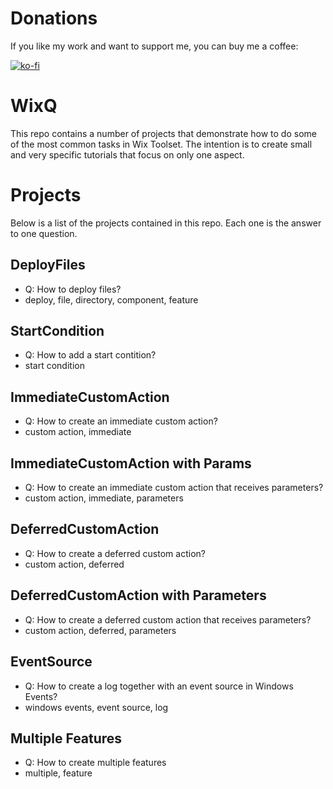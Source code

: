 # Donations

If you like my work and want to support me, you can buy me a coffee:

[![ko-fi](https://www.ko-fi.com/img/githubbutton_sm.svg)](https://ko-fi.com/Y8Y62EZ8H)

# WixQ
This repo contains a number of projects that demonstrate how to do some of the most common tasks in Wix Toolset.
The intention is to create small and very specific tutorials that focus on only one aspect.

# Projects
Below is a list of the projects contained in this repo. Each one is the answer to one question.

## DeployFiles
- Q: How to deploy files?
- deploy, file, directory, component, feature

## StartCondition
- Q: How to add a start contition?
- start condition

## ImmediateCustomAction
- Q: How to create an immediate custom action?
- custom action, immediate

## ImmediateCustomAction with Params
- Q: How to create an immediate custom action that receives parameters?
- custom action, immediate, parameters

## DeferredCustomAction
- Q: How to create a deferred custom action?
- custom action, deferred

## DeferredCustomAction with Parameters
- Q: How to create a deferred custom action that receives parameters?
- custom action, deferred, parameters

## EventSource
- Q: How to create a log together with an event source in Windows Events?
- windows events, event source, log

## Multiple Features
- Q: How to create multiple features
- multiple, feature
